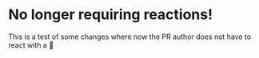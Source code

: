 <!--
repository: https://github.com/philip-gai/announcement-drafter-demo
category: announcements
-->

# No longer requiring reactions!

This is a test of some changes where now the PR author does not have to react with a 🚀
